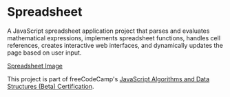 # Spreadsheet

A JavaScript spreadsheet application project that parses and evaluates mathematical expressions, implements spreadsheet functions, handles cell references, creates interactive web interfaces, and dynamically updates the page based on user input.

[Spreadsheet Image](https://res.cloudinary.com/dwguf4w1t/image/upload/v1722351332/Portfolio%20Projects/spreadsheet-js_luewdx.png)

This project is part of freeCodeCamp's [JavaScript Algorithms and Data Structures (Beta) Certification](https://www.freecodecamp.org/learn/javascript-algorithms-and-data-structures-v8/).